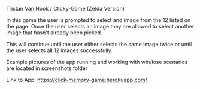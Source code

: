 Tristan Van Hook / Clicky-Game (Zelda Version)

In this game the user is prompted to select and image from the 12 listed on the page. Once the user selects an image they are allowed to select another image that hasn't already been picked.

This will continue until the user either selects the same image twice or until the user selects all 12 images successfully.

Example pictures of the app running and working with win/lose scenarios are located in screenshots folder

Link to App: https://click-memory-game.herokuapp.com/

